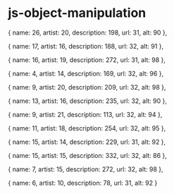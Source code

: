 # js-object-manipulation
  { name: 26, artist: 20, description: 198, url: 31, alt: 90 },
	
  { name: 17, artist: 16, description: 188, url: 32, alt: 91 },
	
  { name: 16, artist: 19, description: 272, url: 31, alt: 98 },
	
  { name: 4, artist: 14, description: 169, url: 32, alt: 96 }, 
	
  { name: 9, artist: 20, description: 209, url: 32, alt: 98 }, 
	
  { name: 13, artist: 16, description: 235, url: 32, alt: 90 },
	
  { name: 9, artist: 21, description: 113, url: 32, alt: 94 }, 
	
  { name: 11, artist: 18, description: 254, url: 32, alt: 95 },
	
  { name: 15, artist: 14, description: 229, url: 31, alt: 92 },
	
  { name: 15, artist: 15, description: 332, url: 32, alt: 86 },
	
  { name: 7, artist: 15, description: 272, url: 32, alt: 98 }, 
	
  { name: 6, artist: 10, description: 78, url: 31, alt: 92 }  
